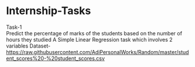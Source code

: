 # Internship-Tasks
Task-1  
Predict the percentage of marks of the students based on the number of hours they studied
A Simple Linear  Regression task which involves 2 variables
Dataset- https://raw.githubusercontent.com/AdiPersonalWorks/Random/master/student_scores%20-%20student_scores.csv
